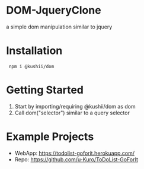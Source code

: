 # DOM-JqueryClone
  a simple dom manipulation similar to jquery
# Installation 
     npm i @kushii/dom
# Getting Started
  1) Start by importing/requiring @kushii/dom as dom
  3) Call dom("selector") similar to a query selector
# Example Projects
  - WebApp: https://todolist-goforit.herokuapp.com/
  - Repo: https://github.com/u-Kuro/ToDoList-GoForIt
